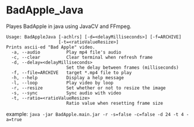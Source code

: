 # BadApple_Java
Playes BadApple in java using JavaCV and FFmpeg.

```
Usage: BadAppleJava [-achlrs] [-d=<delayMilliseconds>] [-f=ARCHIVE]
                    [-t=<ratioValueResize>]
Prints ascii-ed "Bad Apple" video.
  -a, --audio          Play mp4 file's audio
  -c, --clear          Clear terminal when refresh frame
  -d, --delay=<delayMilliseconds>
                       Set the delay between frames (milliseconds)
  -f, --file=ARCHIVE   target *.mp4 file to play
  -h, --help           Display a help message
  -l, --loop           Play video by loop
  -r, --resize         Set whether or not to resize the image
  -s, --sync           Sync audio with video
  -t, --ratio=<ratioValueResize>
                       Ratio value when resetting frame size
```

example:
`java -jar BadApple.main.jar -r -s=false -c=false -d 24 -t 4 -a=true`
